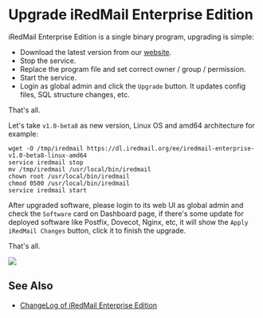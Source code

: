 # Upgrade iRedMail Enterprise Edition

iRedMail Enterprise Edition is a single binary program, upgrading is simple:

- Download the latest version from our [website](https://www.iredmail.org/ee.html).
- Stop the service.
- Replace the program file and set correct owner / group / permission.
- Start the service.
- Login as global admin and click the `Upgrade` button. It updates config files,
  SQL structure changes, etc.

That's all.

Let's take `v1.0-beta8` as new version, Linux OS and amd64 architecture for example:

```
wget -O /tmp/iredmail https://dl.iredmail.org/ee/iredmail-enterprise-v1.0-beta8-linux-amd64
service iredmail stop
mv /tmp/iredmail /usr/local/bin/iredmail
chown root /usr/local/bin/iredmail
chmod 0500 /usr/local/bin/iredmail
service iredmail start
```

After upgraded software, please login to its web UI as global admin and check
the `Software` card on Dashboard page, if there's some update for deployed
software like Postfix, Dovecot, Nginx, etc, it will show the
`Apply iRedMail Changes` button, click it to finish the upgrade.

That's all.

![](./images/ee/dashboard-upgrade.png)

## See Also

- [ChangeLog of iRedMail Enterprise Edition](./ee.changelog.html)
